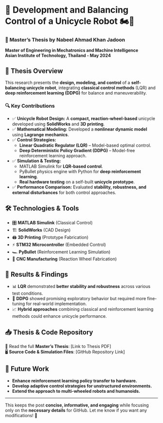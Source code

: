 
# 🚀 **Development and Balancing Control of a Unicycle Robot** 🏍️🤖

### 📜 **Master’s Thesis by Nabeel Ahmad Khan Jadoon**
**Master of Engineering in Mechatronics and Machine Intelligence**  
**Asian Institute of Technology, Thailand - May 2024**

## 📌 **Thesis Overview**
This research presents the **design, modeling, and control** of a **self-balancing unicycle robot**, integrating **classical control methods** (LQR) and **deep reinforcement learning (DDPG)** for balance and maneuverability.

### 🔍 **Key Contributions**
- ✅ **Unicycle Robot Design:** A **compact, reaction-wheel-based** unicycle developed using **SolidWorks** and **3D printing**.
- ✅ **Mathematical Modeling:** Developed a **nonlinear dynamic model** using **Lagrange mechanics**.
- ✅ **Control Strategies:**
  - **Linear Quadratic Regulator (LQR)** – Model-based optimal control.
  - **Deep Deterministic Policy Gradient (DDPG)** – Model-free reinforcement learning approach.
- ✅ **Simulation & Testing:**
  - MATLAB Simulink for **LQR-based control**.
  - PyBullet physics engine with Python for **deep reinforcement learning**.
  - **Real hardware testing** on a self-built **unicycle prototype**.
- ✅ **Performance Comparison:** Evaluated **stability, robustness, and external disturbances** for both control approaches.

## 🛠 **Technologies & Tools**
- 🎛 **MATLAB Simulink** (Classical Control)
- 🏗 **SolidWorks** (CAD Design)
- 🖨 **3D Printing** (Prototype Fabrication)
- ⚡ **STM32 Microcontroller** (Embedded Control)
- 🏎 **PyBullet** (Reinforcement Learning Simulation)
- 🔧 **CNC Manufacturing** (Reaction Wheel Fabrication)

## 🔬 **Results & Findings**
- 📊 **LQR** demonstrated **better stability and robustness** across various test conditions.
- 🤖 **DDPG** showed promising exploratory behavior but required more fine-tuning for real-world implementation.
- 📈 **Hybrid approaches** combining classical and reinforcement learning methods could enhance unicycle performance.

## 📥 **Thesis & Code Repository**
📄 Read the full **Master’s Thesis**: [Link to Thesis PDF]  
🖥 **Source Code & Simulation Files**: [GitHub Repository Link]

## 🎯 **Future Work**
- **Enhance reinforcement learning policy transfer to hardware.**
- **Develop adaptive control strategies for unstructured environments.**
- **Extend the approach to multi-wheeled robots and humanoids.**

---

This keeps the post **concise, informative, and engaging** while focusing only on the **necessary details** for GitHub. Let me know if you want any modifications! 🚀
